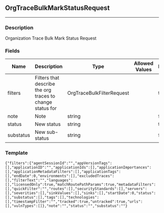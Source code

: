 ## OrgTraceBulkMarkStatusRequest
---
### Description
Organization Trace Bulk Mark Status Request
### Fields
| Name | Description | Type | Allowed Values | Required |
| ---- | ----------- | ---- | -------------- | -------- |
| filters | Filters that describe the org traces to change status for | OrgTraceBulkFilterRequest |  | true |
| note | Note | string |  | false |
| status | New status | string |  | true |
| substatus | New sub-status | string |  | false |
### Template
```
{"filters":{"agentSessionId":"","appVersionTags":[],"applicationID":"","applicationIds":[],"applicationImportances":[],"applicationMetadataFilters":[],"applicationTags":[],"endDate":0,"environments":[],"excludedTraces":[],"filterText":"","languages":[],"licensedOnly":true,"matchRoutePathParams":true,"metadataFilters":[],"quickFilter":"","routes":[],"securityStandards":[],"servers":[],"severities":[],"sinkValues":[],"sinks":[],"startDate":0,"status":[],"substatus":[],"tags":[],"technologies":[],"timestampFilter":"","tracked":true,"untracked":true,"urls":[],"vulnTypes":[]},"note":"","status":"","substatus":""}
```
